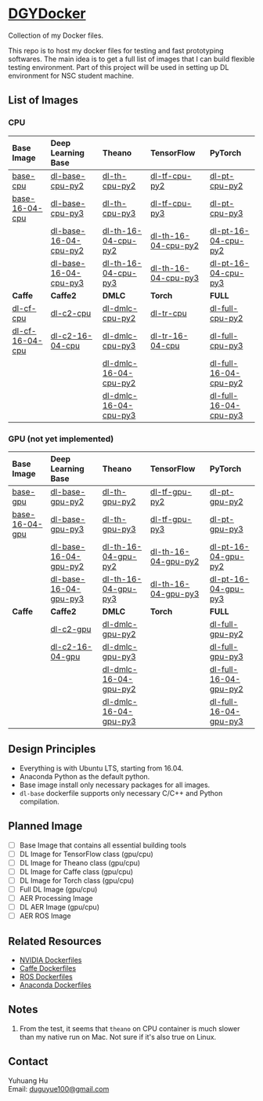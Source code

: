 # [DGYDocker](https://github.com/duguyue100/DGYDocker)

Collection of my Docker files.

This repo is to host my docker files for testing and fast prototyping softwares.
The main idea is to get a full list of images that I can build flexible testing environment.
Part of this project will be used in setting up DL environment for NSC student machine.

## List of Images

### CPU

|Base Image|Deep Learning Base|Theano|TensorFlow|PyTorch|
|:---------|:-----------------|:-----|:---------|:------|
|[base-cpu](./base/ubuntu-16-04-cpu)|[dl-base-cpu-py2](./dl-images/dl-base/ubuntu-16-04-cpu/python2)|[dl-th-cpu-py2](./dl-images/theano/ubuntu-16-04-cpu/python2)|[dl-tf-cpu-py2](./dl-images/tensorflow/ubuntu-16-04-cpu/python2)|[dl-pt-cpu-py2](./dl-images/pytorch/ubuntu-16-04-cpu/python2)|
|[base-16-04-cpu](./base/ubuntu-16-04-cpu)|[dl-base-cpu-py3](./dl-images/dl-base/ubuntu-16-04-cpu/python3)|[dl-th-cpu-py3](./dl-images/theano/ubuntu-16-04-cpu/python3)|[dl-tf-cpu-py3](./dl-images/tensorflow/ubuntu-16-04-cpu/python3)|[dl-pt-cpu-py3](./dl-images/pytorch/ubuntu-16-04-cpu/python3)|
||[dl-base-16-04-cpu-py2](./dl-images/dl-base/ubuntu-16-04-cpu/python2)|[dl-th-16-04-cpu-py2](./dl-images/theano/ubuntu-16-04-cpu/python2)|[dl-th-16-04-cpu-py2](./dl-images/tensorflow/ubuntu-16-04-cpu/python2)|[dl-pt-16-04-cpu-py2](./dl-images/pytorch/ubuntu-16-04-cpu/python2)|
||[dl-base-16-04-cpu-py3](./dl-images/dl-base/ubuntu-16-04-cpu/python3)|[dl-th-16-04-cpu-py3](./dl-images/theano/ubuntu-16-04-cpu/python3)|[dl-th-16-04-cpu-py3](./dl-images/tensorflow/ubuntu-16-04-cpu/python3)|[dl-pt-16-04-cpu-py3](./dl-images/pytorch/ubuntu-16-04-cpu/python3)|
|__Caffe__|__Caffe2__|__DMLC__|__Torch__|__FULL__|
|[dl-cf-cpu](./dl-images/caffe/ubuntu-16-04-cpu)|[dl-c2-cpu](./dl-images/caffe2/ubuntu-16-04-cpu)|[dl-dmlc-cpu-py2](./dl-images/dmlc/ubuntu-16-04-cpu/python2)|[dl-tr-cpu](./dl-images/torch/ubuntu-16-04-cpu)|[dl-full-cpu-py2](./dl-images/full/ubuntu-16-04-cpu/python2)|
|[dl-cf-16-04-cpu](./dl-images/caffe/ubuntu-16-04-cpu)|[dl-c2-16-04-cpu](./dl-images/caffe2/ubuntu-16-04-cpu)|[dl-dmlc-cpu-py3](./dl-images/dmlc/ubuntu-16-04-cpu/python3)|[dl-tr-16-04-cpu](./dl-images/torch/ubuntu-16-04-cpu)|[dl-full-cpu-py3](./dl-images/full/ubuntu-16-04-cpu/python3)|
|         |          |[dl-dmlc-16-04-cpu-py2](./dl-images/dmlc/ubuntu-16-04-cpu/python2)|         |[dl-full-16-04-cpu-py2](./dl-images/full/ubuntu-16-04-cpu/python2)|
|         |          |[dl-dmlc-16-04-cpu-py3](./dl-images/dmlc/ubuntu-16-04-cpu/python3)|         |[dl-full-16-04-cpu-py3](./dl-images/full/ubuntu-16-04-cpu/python3)|

### GPU (not yet implemented)

|Base Image|Deep Learning Base|Theano|TensorFlow|PyTorch|
|:---------|:-----------------|:-----|:---------|:------|
|[base-gpu](./base/ubuntu-16-04-gpu)|[dl-base-gpu-py2](./dl-images/dl-base/ubuntu-16-04-gpu/python2)|[dl-th-gpu-py2](./dl-images/theano/ubuntu-16-04-gpu/python2)|[dl-tf-gpu-py2](./dl-images/tensorflow/ubuntu-16-04-gpu/python2)|[dl-pt-gpu-py2](./dl-images/pytorch/ubuntu-16-04-gpu/python2)|
|[base-16-04-gpu](./base/ubuntu-16-04-gpu)|[dl-base-gpu-py3](./dl-images/dl-base/ubuntu-16-04-gpu/python3)|[dl-th-gpu-py3](./dl-images/theano/ubuntu-16-04-gpu/python3)|[dl-tf-gpu-py3](./dl-images/tensorflow/ubuntu-16-04-gpu/python3)|[dl-pt-gpu-py3](./dl-images/pytorch/ubuntu-16-04-gpu/python3)|
||[dl-base-16-04-gpu-py2](./dl-images/dl-base/ubuntu-16-04-gpu/python2)|[dl-th-16-04-gpu-py2](./dl-images/theano/ubuntu-16-04-gpu/python2)|[dl-th-16-04-gpu-py2](./dl-images/tensorflow/ubuntu-16-04-gpu/python2)|[dl-pt-16-04-gpu-py2](./dl-images/pytorch/ubuntu-16-04-gpu/python2)|
||[dl-base-16-04-gpu-py3](./dl-images/dl-base/ubuntu-16-04-gpu/python3)|[dl-th-16-04-gpu-py3](./dl-images/theano/ubuntu-16-04-gpu/python3)|[dl-th-16-04-gpu-py3](./dl-images/tensorflow/ubuntu-16-04-gpu/python3)|[dl-pt-16-04-gpu-py3](./dl-images/pytorch/ubuntu-16-04-gpu/python3)|
|__Caffe__|__Caffe2__|__DMLC__|__Torch__|__FULL__|
|         |[dl-c2-gpu](./dl-images/caffe2/ubuntu-16-04-gpu)|[dl-dmlc-gpu-py2](./dl-images/dmlc/ubuntu-16-04-gpu/python2)|         |[dl-full-gpu-py2](./dl-images/full/ubuntu-16-04-gpu/python2)|
|         |[dl-c2-16-04-gpu](./dl-images/caffe2/ubuntu-16-04-gpu)|[dl-dmlc-gpu-py3](./dl-images/dmlc/ubuntu-16-04-gpu/python3)|         |[dl-full-gpu-py3](./dl-images/full/ubuntu-16-04-gpu/python3)|
|         |          |[dl-dmlc-16-04-gpu-py2](./dl-images/dmlc/ubuntu-16-04-gpu/python2)|         |[dl-full-16-04-gpu-py2](./dl-images/full/ubuntu-16-04-gpu/python2)|
|         |          |[dl-dmlc-16-04-gpu-py3](./dl-images/dmlc/ubuntu-16-04-gpu/python3)|         |[dl-full-16-04-gpu-py3](./dl-images/full/ubuntu-16-04-gpu/python3)|

## Design Principles

+ Everything is with Ubuntu LTS, starting from 16.04.
+ Anaconda Python as the default python.
+ Base image install only necessary packages for all images.
+ `dl-base` dockerfile supports only necessary C/C++ and Python compilation.

## Planned Image

+ [ ] Base Image that contains all essential building tools
+ [ ] DL Image for TensorFlow class (gpu/cpu)
+ [ ] DL Image for Theano class (gpu/cpu)
+ [ ] DL Image for Caffe class (gpu/cpu)
+ [ ] DL Image for Torch class (gpu/cpu)
+ [ ] Full DL Image (gpu/cpu)
+ [ ] AER Processing Image
+ [ ] DL AER Image (gpu/cpu)
+ [ ] AER ROS Image

## Related Resources

+ [NVIDIA Dockerfiles](https://gitlab.com/nvidia/cuda)
+ [Caffe Dockerfiles](https://github.com/BVLC/caffe/tree/master/docker)
+ [ROS Dockerfiles](https://github.com/osrf/docker_images/tree/7ba58fc107b368d6409c22161070eb93e562f240/ros)
+ [Anaconda Dockerfiles](https://github.com/ContinuumIO/docker-images)

## Notes

1. From the test, it seems that `theano` on CPU container is much slower than my native run on Mac.
Not sure if it's also true on Linux.

## Contact

Yuhuang Hu  
Email: duguyue100@gmail.com
